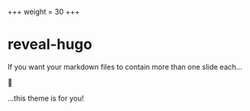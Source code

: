 +++
weight = 30
+++

# reveal-hugo

If you want your markdown files to contain more than one slide each...

🤔

...this theme is for you!
